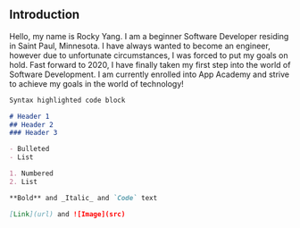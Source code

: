 ## Introduction

Hello, my name is Rocky Yang.  I am a beginner Software Developer residing in Saint Paul, Minnesota.  I have always wanted to become an engineer, however due to unfortunate circumstances, I was forced to put my goals on hold.  Fast forward to 2020, I have finally taken my first step into the world of Software Development.  I am currently enrolled into App Academy and strive to achieve my goals in the world of technology!

```markdown
Syntax highlighted code block

# Header 1
## Header 2
### Header 3

- Bulleted
- List

1. Numbered
2. List

**Bold** and _Italic_ and `Code` text

[Link](url) and ![Image](src)
```
